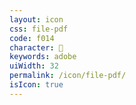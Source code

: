 ```yaml
---
layout: icon
css: file-pdf
code: f014
character: 
keywords: adobe
uiWidth: 32
permalink: /icon/file-pdf/
isIcon: true
---
```

